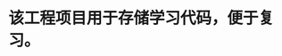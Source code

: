 <!--
 * @Date: 2022-01-27 11:29:34
 * @LastEditors: wenfujie
 * @LastEditTime: 2022-01-27 11:46:13
 * @FilePath: /study/README.md
-->
# 该工程项目用于存储学习代码，便于复习。